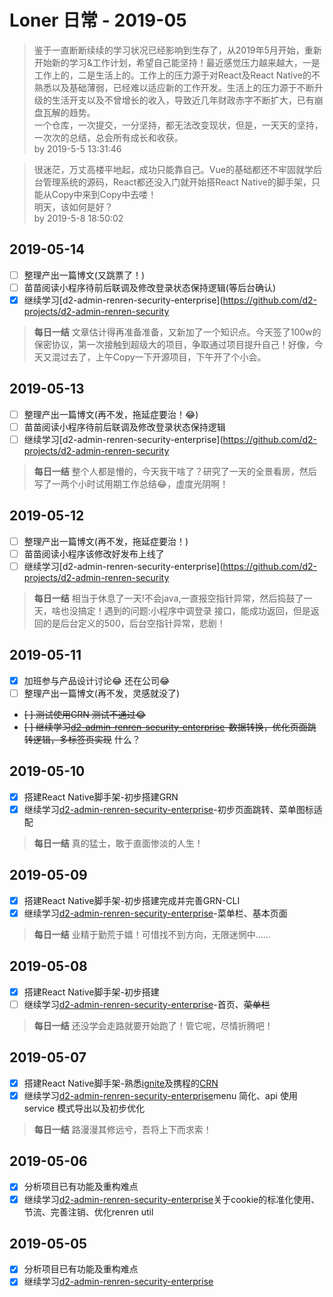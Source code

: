 Loner 日常 - 2019-05
===

> 鉴于一直断断续续的学习状况已经影响到生存了，从2019年5月开始，重新开始新的学习&工作计划，希望自己能坚持！最近感觉压力越来越大，一是工作上的，二是生活上的。工作上的压力源于对React及React Native的不熟悉以及基础薄弱，已经难以适应新的工作开发。生活上的压力源于不断升级的生活开支以及不曾增长的收入，导致近几年财政赤字不断扩大，已有崩盘瓦解的趋势。   
> 一个仓库，一次提交，一分坚持，都无法改变现状，但是，一天天的坚持，一次次的总结，总会所有成长和收获。  
> by 2019-5-5 13:31:46

> 很迷茫，万丈高楼平地起，成功只能靠自己。Vue的基础都还不牢固就学后台管理系统的源码，React都还没入门就开始搭React Native的脚手架，只能从Copy中来到Copy中去喽！   
> 明天，该如何是好？   
> by 2019-5-8 18:50:02


## 2019-05-14

* [ ] 整理产出一篇博文(又跳票了！)
* [ ] 苗苗阅读小程序待前后联调及修改登录状态保持逻辑(等后台确认)
* [x] 继续学习[d2-admin-renren-security-enterprise](https://github.com/d2-projects/d2-admin-renren-security
> **每日一结**  文章估计得再准备准备，又新加了一个知识点。今天签了100w的保密协议，第一次接触到超级大的项目，争取通过项目提升自己！好像，今天又混过去了，上午Copy一下开源项目，下午开了个小会。

## 2019-05-13
* [ ] 整理产出一篇博文(再不发，拖延症要治！😂)
* [ ] 苗苗阅读小程序待前后联调及修改登录状态保持逻辑
* [ ] 继续学习[d2-admin-renren-security-enterprise](https://github.com/d2-projects/d2-admin-renren-security
> **每日一结**  整个人都是懵的，今天我干啥了？研究了一天的全景看房，然后写了一两个小时试用期工作总结😂，虚度光阴啊！

## 2019-05-12
* [ ] 整理产出一篇博文(再不发，拖延症要治！)
* [ ] 苗苗阅读小程序该修改好发布上线了
* [ ] 继续学习[d2-admin-renren-security-enterprise](https://github.com/d2-projects/d2-admin-renren-security
> **每日一结**  相当于休息了一天!不会java,一直报空指针异常，然后捣鼓了一天，啥也没搞定！遇到的问题:小程序中调登录
接口，能成功返回，但是返回的是后台定义的500，后台空指针异常，悲剧！

## 2019-05-11

* [X] 加班参与产品设计讨论😂 还在公司😂
* [ ] 整理产出一篇博文(再不发，灵感就没了)
* ~~[ ] 测试使用GRN  测试不通过😂~~
* ~~[ ] 继续学习[d2-admin-renren-security-enterprise](https://github.com/d2-projects/d2-admin-renren-security-enterprise)-数据转换，优化页面跳转逻辑，多标签页实现~~
什么？

## 2019-05-10

* [x] 搭建React Native脚手架-初步搭建GRN
* [x] 继续学习[d2-admin-renren-security-enterprise](https://github.com/d2-projects/d2-admin-renren-security-enterprise)-初步页面跳转、菜单图标适配
> **每日一结** 真的猛士，敢于直面惨淡的人生！

## 2019-05-09

* [x] 搭建React Native脚手架-初步搭建完成并完善GRN-CLI
* [x] 继续学习[d2-admin-renren-security-enterprise](https://github.com/d2-projects/d2-admin-renren-security-enterprise)-菜单栏、基本页面
> **每日一结** 业精于勤荒于嬉！可惜找不到方向，无限迷惘中……

## 2019-05-08   

* [x] 搭建React Native脚手架-初步搭建
* [ ] 继续学习[d2-admin-renren-security-enterprise](https://github.com/d2-projects/d2-admin-renren-security-enterprise)-首页、~~菜单栏~~

> **每日一结** 还没学会走路就要开始跑了！管它呢，尽情折腾吧！

## 2019-05-07

* [x] 搭建React Native脚手架-熟悉[ignite](https://github.com/infinitered/ignite)及携程的[CRN](https://github.com/ctripcorp/CRN)
* [x] 继续学习[d2-admin-renren-security-enterprise](https://github.com/d2-projects/d2-admin-renren-security-enterprise)menu 简化、api 使用 service 模式导出以及初步优化

> **每日一结** 路漫漫其修远兮，吾将上下而求索！

## 2019-05-06

* [x] 分析项目已有功能及重构难点
* [x] 继续学习[d2-admin-renren-security-enterprise](https://github.com/d2-projects/d2-admin-renren-security-enterprise)关于cookie的标准化使用、节流、完善注销、优化renren util

## 2019-05-05

* [x] 分析项目已有功能及重构难点
* [x] 继续学习[d2-admin-renren-security-enterprise](https://github.com/d2-projects/d2-admin-renren-security-enterprise)
